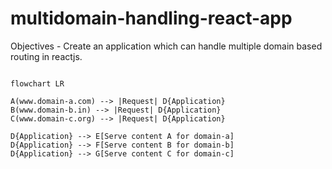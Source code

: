 # multidomain-handling-react-app
Objectives - Create an application which can handle multiple domain based routing in reactjs.

```mermaid

flowchart LR

A(www.domain-a.com) --> |Request| D{Application}
B(www.domain-b.in) --> |Request| D{Application}
C(www.domain-c.org) --> |Request| D{Application}

D{Application} --> E[Serve content A for domain-a]
D{Application} --> F[Serve content B for domain-b]
D{Application} --> G[Serve content C for domain-c]

```
